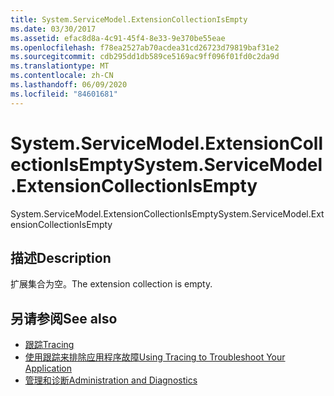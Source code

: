 ```yaml
---
title: System.ServiceModel.ExtensionCollectionIsEmpty
ms.date: 03/30/2017
ms.assetid: efac8d8a-4c91-45f4-8e33-9e370be55eae
ms.openlocfilehash: f78ea2527ab70acdea31cd26723d79819baf31e2
ms.sourcegitcommit: cdb295dd1db589ce5169ac9ff096f01fd0c2da9d
ms.translationtype: MT
ms.contentlocale: zh-CN
ms.lasthandoff: 06/09/2020
ms.locfileid: "84601681"
---
```

# <a name="systemservicemodelextensioncollectionisempty"></a><span data-ttu-id="98372-102">System.ServiceModel.ExtensionCollectionIsEmpty</span><span class="sxs-lookup"><span data-stu-id="98372-102">System.ServiceModel.ExtensionCollectionIsEmpty</span></span>
<span data-ttu-id="98372-103">System.ServiceModel.ExtensionCollectionIsEmpty</span><span class="sxs-lookup"><span data-stu-id="98372-103">System.ServiceModel.ExtensionCollectionIsEmpty</span></span>  
  
## <a name="description"></a><span data-ttu-id="98372-104">描述</span><span class="sxs-lookup"><span data-stu-id="98372-104">Description</span></span>  
 <span data-ttu-id="98372-105">扩展集合为空。</span><span class="sxs-lookup"><span data-stu-id="98372-105">The extension collection is empty.</span></span>  
  
## <a name="see-also"></a><span data-ttu-id="98372-106">另请参阅</span><span class="sxs-lookup"><span data-stu-id="98372-106">See also</span></span>

- [<span data-ttu-id="98372-107">跟踪</span><span class="sxs-lookup"><span data-stu-id="98372-107">Tracing</span></span>](index.md)
- [<span data-ttu-id="98372-108">使用跟踪来排除应用程序故障</span><span class="sxs-lookup"><span data-stu-id="98372-108">Using Tracing to Troubleshoot Your Application</span></span>](using-tracing-to-troubleshoot-your-application.md)
- [<span data-ttu-id="98372-109">管理和诊断</span><span class="sxs-lookup"><span data-stu-id="98372-109">Administration and Diagnostics</span></span>](../index.md)
